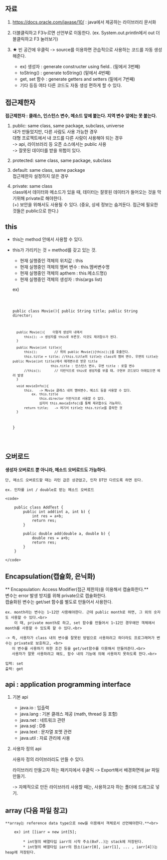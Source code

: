 ## 자료
1. https://docs.oracle.com/javase/10/ : java에서 제공하는 라이브러리 문서화

2. 더블클릭하고 F3누르면 선언부로 이동한다. (ex. System.out.println에서 out 더블클릭하고 F3 눌러보기)

3. ★ 빈 공간에 우클릭 -> source를 이용하면 관습적으로 사용하는 코드를 자동 생성해준다.
	* ex) 생성자        : generate constructer using field.. (밑에서 3번째)
	* toString()    : generate toString() (밑에서 4번째)
	* get, set 함수 : generate getters and setters (밑에서 7번째)
	* 기타 등등 여타 다른 코드도 자동 생성 편하게 할 수 있다.

</hr>

## 접근제한자

**접근제한자 : 클래스, 인스턴스 변수, 메소드 앞에 붙는다. 지역 변수 앞에는 못 붙는다.**

1. public: same class, same package, subclass, universe <br>
	   내가 만들었지만, 다른 사람도 사용 가능한 경우 <br>
	   대형 프로젝트에서 내 코드를 다른 사람이 사용해야 되는 경우 <br>
		-> api, 라이브러리 등 오픈 소스에서는 public 사용 <br>
		-> 잘못된 데이터를 받을 위험이 있다. <br>

2. protected: same class, same package, subclass

3. default: same class, same package <br>
	    접근제한자 설정하지 않은 경우

4. private: same class<br>
	    class에서 데이터와 메소드가 있을 때, 데이터는 잘못된 데이터가 들어오는 것을 막기위해 private로 해야한다.<br>
		(+) 보안을 위해서도 사용될 수 있다. (중요, 상세 정보는 숨겨둔다. 접근에 필요한 것들은 public으로 한다.)

</hr>

## this

* this는 method 안에서 사용할 수 있다.
* this가 가리키는 것 = method를 갖고 있는 것.
	- 현재 실행중인 객체의 위치값 	: this
	- 현재 실행중인 객체의 멤버 변수	: this.멤버변수명
	- 현재 실행중인 객체의 apthem	: this.메소드명()
	- 현재 실행중인 객체의 생성자	: this(args list)

   ex)
   
   	<code>
   
   	public class Movie(){
		public String title;
		public String director;

		public Movie(){	   이렇게 생성자 내에서
			this();	-> 생성자를 this로 부른것. 이것도 재귀함수가 된다.
		}

		public Movie(int title){
			this();			// 위의 public Movie(){this();}를 호출한다.
			this.title = title;	//this.title의 title는 class의 멤버 변수, 우변의 title는 public Movie(int title)에서 매개변수로 받은 title
						  this.title : 인스턴스 변수, 우변 title : 로컬 변수
			//this();		// 이런식으로 this로 생성자를 부를 때, 구현부 코드보다 아래있으면 에러 발생
		}

		void movieInfo(){
			this.	-> Movie 클래스 내의 멤버변수, 메소드 등을 사용할 수 있다.
				ex. this.title
				    this.director 이런식으로 사용할 수 있다.
				    심지어 this.movieInfo()를 통해 재귀함수도 가능하다.
			return title;	-> 여기서 title는 this.title를 중략한 것
		}
	}
	
	</code>
	
</hr>

## 오버로드

**생성자 오버로드 뿐 아니라, 메소드 오버로드도 가능하다.** <br>

	단, 메소드 오버로드할 때는 리턴 값은 상관없고, 인자 DT만 다르도록 하면 된다.
	
	ex. 인자를 int / double로 받는 메소드 오버로드
	
	<code>
	
		public class AddTest {
			public int add(int a, int b) {
				int res = a+b;
				return res;
			}

			public double add(double a, double b) {
				double res = a+b;
				return res;
			}
		}
		
	</code>
	
</hr>

## Encapsulation(캡슐화, 은닉화)

** Encapsulation: Access Modifier(접근 제한자)을 이용해서 캡슐화한다.**<br>
	변수는 error 발생 방지를 위해 private으로 캡슐화한다.<br>
	캡슐화된 변수는 get/set 함수를 별도로 만들어서 사용한다.<br>
	
	ex. month라는 변수는 1~12만 사용해야한다. 근데 public month로 하면, 그 외의 숫자도 사용할 수 있다.<br>
	    이 때, private month로 하고, set 함수를 만들어서 1~12인 경우에만 객체에서 month를 사용할 수 있도록 할 수 있다.<br>
	    
	-> 즉, 사용자가 class 내의 변수를 잘못된 방법으로 사용하려고 하더라도 프로그래머가 변수는 private로 보호하고, <br>
	   이 변수를 사용하기 위한 조건 등을 get/set함수를 이용해서 만들어준다.<br>
	   사용자가 잘못 사용하려고 해도, 함수 내의 기능에 의해 사용하지 못하도록 한다.<br>

	입력: set
	출력: get
	
</hr>

## api : application programming interface
1. 기본 api
	* java.io : 입출력
	* java.lang : 기본 클래스 제공 (math, thread 등 포함)
	* java.net : 네트워크 관련
	* java.sql : DB
	* java.text : 문자열 포멧 관련
	* java.util : 자료 관리에 사용

2. 사용자 정의 api

	사용자 정의 라이브러리도 만들 수 있다. <br>

	라이브러리 만들고자 하는 패키지에서 우클릭 -> Export해서 배경화면에 jar 파일 만들기.<br>

	-> 자체적으로 만든 라이브러리 사용할 때는, 사용하고자 하는 폴더에 드래그로 넣기.

</hr>

## array (다음 파일 참고)

	**array는 reference data type으로 new을 이용해서 객체로서 선언해야한다.**<br>
	
		ex) int []iarr = new int[5];
				
			* int형의 배열타입 iarr의 시작 주소(0xF..)는 stack에 저장된다.
			* int형의 배열타입 iarr의 원소(iarr[0], iarr[1], ... , iarr[4])는 heap에 저장된다.
